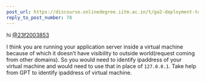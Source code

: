 ```yaml
---
post_url: https://discourse.onlinedegree.iitm.ac.in/t/ga2-deployment-tools-discussion-thread-tds-jan-2025/161120/94
reply_to_post_number: 78
---
```

hi [@23f2003853](/u/23f2003853)

I think you are running your application server inside a virtual machine because of which it doesn’t have visibility to outside world(request coming from other domains). So you would need to identify ipaddress of your virtual machine and would need to use that in place of `127.0.0.1`. Take help from GPT to identify ipaddress of virtual machine.